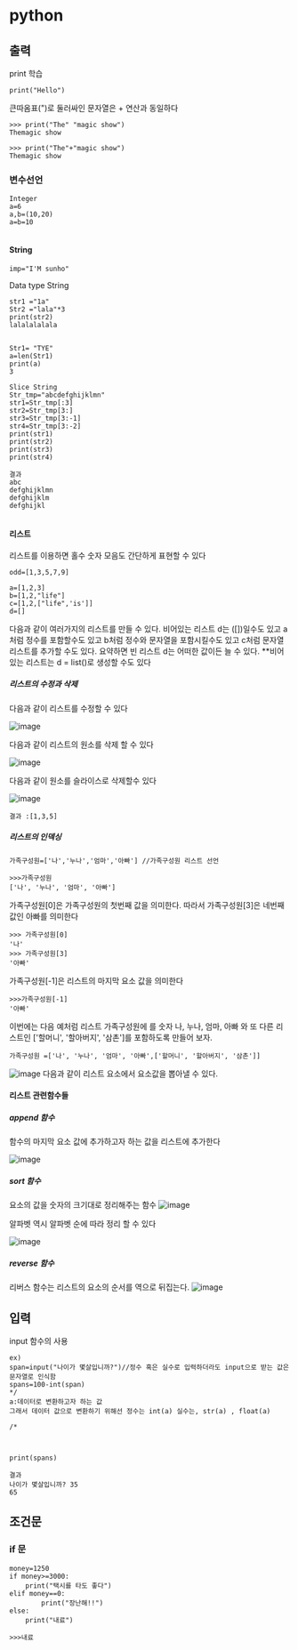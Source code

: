 # python

## 출력
print 학습
```
print("Hello")

```
큰따옴표(")로 둘러싸인 문자열은 + 연산과 동일하다
```
>>> print("The" "magic show")
Themagic show

>>> print("The"+"magic show")
Themagic show

```






### 변수선언

```
Integer
a=6
a,b=(10,20)
a=b=10


```
#### String
```
imp="I'M sunho"

```
Data type String

```
str1 ="1a"
Str2 ="lala"*3
print(str2)
lalalalalala


Str1= "TYE"
a=len(Str1)
print(a)
3

Slice String
Str_tmp="abcdefghijklmn"
str1=Str_tmp[:3]
str2=Str_tmp[3:]
str3=Str_tmp[3:-1]
str4=Str_tmp[3:-2]
print(str1)
print(str2)
print(str3)
print(str4)

결과
abc
defghijklmn
defghijklm
defghijkl


```
#### 리스트
리스트를 이용하면 홀수 숫자 모음도 간단하게 표현할 수 있다 

```
odd=[1,3,5,7,9]
```

```
a=[1,2,3]
b=[1,2,"life"]
c=[1,2,["life",'is']]
d=[]
```
다음과 같이 여러가지의 리스트를 만들 수 있다.
비어있는 리스트 d는 ([])일수도 있고 a처럼 정수를 포함할수도 있고 b처럼 정수와 문자열을 포함시킬수도 있고 c처럼 문자열 리스트를 추가할 수도 있다. 요약하면 빈 리스트 d는 어떠한 값이든 늘 수 있다.
 **비어 있는 리스트는 d = list()로 생성할 수도 있다 
 ##### 리스트의 수정과 삭제
 
 다음과 같이  리스트를 수정할 수 있다
 
 ![image](https://user-images.githubusercontent.com/100903674/188539028-ffbc74a4-aca7-4837-a2b3-16dbf6e5e903.png)

다음과 같이 리스트의 원소를 삭제 할 수 있다

![image](https://user-images.githubusercontent.com/100903674/188539153-e2250fbe-765e-47bf-9ed4-85fe27804a69.png)

 다음과 같이 원소를 슬라이스로 삭제할수 있다
 
 ![image](https://user-images.githubusercontent.com/100903674/188546166-a1d99d88-29be-4bdb-8e09-0f2197b4b7f4.png)

 
```
결과 :[1,3,5]
 ```
 
##### 리스트의 인덱싱

```
가족구성원=['나','누나','엄마','아빠'] //가족구성원 리스트 선언

>>>가족구성원
['나', '누나', '엄마', '아빠']

```

가족구성원[0]은 가족구성원의 첫번째 값을 의미한다. 따라서 가족구성원[3]은 네번째 값인 아빠를 의미한다

```
>>> 가족구성원[0]
'나'
>>> 가족구성원[3]
'아빠'

```
가족구성원[-1]은 리스트의 마지막 요소 값을 의미한다
```
>>>가족구성원[-1]
'아빠'

```
이번에는 다음 예처럼 리스트 가족구성원에 를 숫자 나, 누나, 엄마, 아빠 와 또 다른 리스트인 ['할머니', '할아버지', '삼촌']를 포함하도록 만들어 보자.

```
가족구성원 =['나', '누나', '엄마', '아빠',['할머니', '할아버지', '삼촌']]

```

![image](https://user-images.githubusercontent.com/100903674/188471638-2d194b4e-3c96-4b81-aca7-4512abdfb853.png)
다음과 같이 리스트 요소에서 요소값을 뽑아낼 수 있다.

#### 리스트 관련함수들

##### append 함수
함수의 마지막 요소 값에 추가하고자 하는 값을 리스트에 추가한다

![image](https://user-images.githubusercontent.com/100903674/188473012-062bab73-f6d3-41ba-a3ff-7f498c8131d7.png)
##### sort 함수
요소의 값을 숫자의 크기대로 정리해주는 함수 
![image](https://user-images.githubusercontent.com/100903674/188473534-965a921a-06d1-41a5-a100-6972318ecc70.png)

알파벳 역시 알파벳 순에 따라 정리 할 수 있다

![image](https://user-images.githubusercontent.com/100903674/188474184-e4e3f856-afaa-40b8-b1c8-4c4ee27d3448.png)

##### reverse 함수

리버스 함수는 리스트의 요소의 순서를 역으로 뒤집는다.
![image](https://user-images.githubusercontent.com/100903674/188474703-8db2ca8b-dff0-477c-bdda-1a038c9ab272.png)



## 입력

input 함수의 사용
```
ex)
span=input("나이가 몇살입니까?")//정수 혹은 실수로 입력하더라도 input으로 받는 값은 문자열로 인식함
spans=100-int(span) 
*/
a:데이터로 변환하고자 하는 값
그래서 데이터 값으로 변환하기 위해선 정수는 int(a) 실수는, str(a) , float(a)

/* 



print(spans)

결과
나이가 몇살입니까? 35
65

```
## 조건문

### if 문

```
money=1250
if money>=3000:
    print("택시를 타도 좋다")
elif money==0:
        print("장난해!!")
else:
    print("내료")

>>>내료
```



